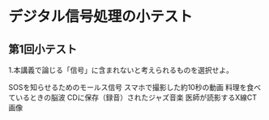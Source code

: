 # デジタル信号処理の小テスト

## 第1回小テスト

1.本講義で論じる「信号」に含まれないと考えられるものを選択せよ。

SOSを知らせるためのモールス信号
スマホで撮影した約10秒の動画
料理を食べているときの脳波
CDに保存（録音）されたジャズ音楽
医師が読影するX線CT画像
